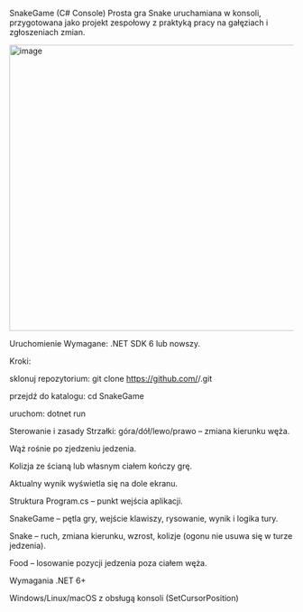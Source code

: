 SnakeGame (C# Console)
Prosta gra Snake uruchamiana w konsoli, przygotowana jako projekt zespołowy z praktyką pracy na gałęziach i zgłoszeniach zmian.

<img width="974" height="507" alt="image" src="https://github.com/user-attachments/assets/b303e33a-5ae2-4cc2-89a6-577e654df91b" />



Uruchomienie
Wymagane: .NET SDK 6 lub nowszy.

Kroki:

sklonuj repozytorium: git clone https://github.com/<org>/<repo>.git

przejdź do katalogu: cd SnakeGame

uruchom: dotnet run

Sterowanie i zasady
Strzałki: góra/dół/lewo/prawo – zmiana kierunku węża.

Wąż rośnie po zjedzeniu jedzenia.

Kolizja ze ścianą lub własnym ciałem kończy grę.

Aktualny wynik wyświetla się na dole ekranu.

Struktura
Program.cs – punkt wejścia aplikacji.

SnakeGame – pętla gry, wejście klawiszy, rysowanie, wynik i logika tury.

Snake – ruch, zmiana kierunku, wzrost, kolizje (ogonu nie usuwa się w turze jedzenia).

Food – losowanie pozycji jedzenia poza ciałem węża.

Wymagania
.NET 6+

Windows/Linux/macOS z obsługą konsoli (SetCursorPosition)
